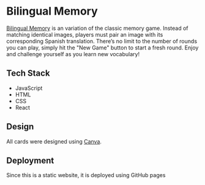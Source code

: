 # Bilingual Memory

[Bilingual Memory](http://bilingual-memory-app.s3-website-us-east-1.amazonaws.com/) is an variation of the classic memory game. Instead of matching identical images, players must pair an image with its corresponding Spanish translation. There’s no limit to the number of rounds you can play, simply hit the "New Game" button to start a fresh round. Enjoy and challenge yourself as you learn new vocabulary!

## Tech Stack

- JavaScript
- HTML
- CSS
- React

## Design

All cards were designed using [Canva](https://www.canva.com/).

## Deployment

Since this is a static website, it is deployed using GitHub pages
